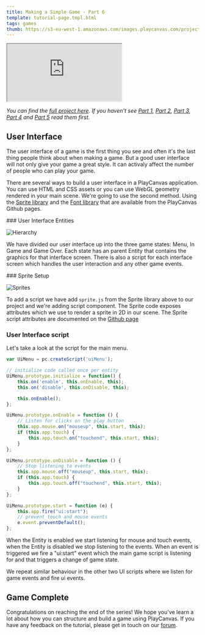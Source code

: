 ```yaml
---
title: Making a Simple Game - Part 6
template: tutorial-page.tmpl.html
tags: games
thumb: https://s3-eu-west-1.amazonaws.com/images.playcanvas.com/projects/12/406050/LIJTDO-image-75.jpg
---
```


<iframe src="https://playcanv.as/p/KH37bnOk?overlay=false"></iframe>

*You can find the [full project here][11]. If you haven't see [Part 1][1], [Part 2][2], [Part 3][3], [Part 4][4] and [Part 5][5] read them first.*

## User Interface

The user interface of a game is the first thing you see and often it's the last thing people think about when making a game. But a good user interface will not only give your game a great style. It can activaly affect the number of people who can play your game.

There are several ways to build a user interface in a PlayCanvas application. You can use HTML and CSS assets or you can use WebGL geometry rendered in your main scene. We're going to use the second method. Using the [Sprite library][6] and the [Font library][7] that are available from the PlayCanvas Github pages.

### User Interface Entities

![Hierarchy][9]

We have divided our user interface up into the three game states: Menu, In Game and Game Over. Each state has an parent Entity that contains the graphics for that interface screen. There is also a script for each interface screen which handles the user interaction and any other game events.

### Sprite Setup

![Sprites][10]

To add a script we have add `sprite.js` from the Sprite library above to our project and we're adding script component. The Sprite code exposes attributes which we use to render a sprite in 2D in our scene. The Sprite script attributes are documented on the [Github page][6]

### User Interface script

Let's take a look at the script for the main menu.

```javascript
var UiMenu = pc.createScript('uiMenu');

// initialize code called once per entity
UiMenu.prototype.initialize = function() {
    this.on('enable', this.onEnable, this);
    this.on('disable', this.onDisable, this);

    this.onEnable();
};

UiMenu.prototype.onEnable = function () {
    // Listen for clicks on the play button
    this.app.mouse.on("mouseup", this.start, this);
    if (this.app.touch) {
        this.app.touch.on("touchend", this.start, this);
    }
};

UiMenu.prototype.onDisable = function () {
    // Stop listening to events
    this.app.mouse.off("mouseup", this.start, this);
    if (this.app.touch) {
        this.app.touch.off("touchend", this.start, this);
    }
};

UiMenu.prototype.start = function (e) {
    this.app.fire("ui:start");
    // prevent touch and mouse events
    e.event.preventDefault();
};
```

When the Entity is enabled we start listening for mouse and touch events, when the Entity is disabled we stop listening to the events. When an event is triggered we fire a "ui:start" event which the main game script is listening for and that triggers a change of game state.

We repeat similar behaviour in the other two UI scripts where we listen for game events and fire ui events.

## Game Complete

Congratulations on reaching the end of the series! We hope you've learn a lot about how you can structure and build a game using PlayCanvas. If you have any feedback on the tutorial, please get in touch on our [forum][8].

[1]: /tutorials/beginner/keepyup-part-one
[2]: /tutorials/beginner/keepyup-part-two
[3]: /tutorials/beginner/keepyup-part-three
[4]: /tutorials/beginner/keepyup-part-four
[5]: /tutorials/beginner/keepyup-part-five
[6]: https://github.com/playcanvas/sprites
[7]: https://github.com/playcanvas/fonts
[8]: http://forum.playcanvas.com
[9]: /images/tutorials/beginner/keepyup-part-six/ui-hierarchy.jpg
[10]: /images/tutorials/beginner/keepyup-part-six/sprite-setup.jpg
[11]: https://playcanvas.com/project/406050

